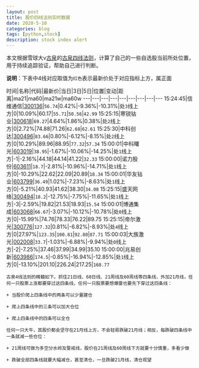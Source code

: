 ```yaml
---
layout: post
title: 股价四线法则实时数据
date: 2020-5-10
categories: blog
tags: [python,stock]
description: stock index alert
---
```



本文根据雪球大v[古泉](https://xueqiu.com/u/7148646888)的[古泉四线法则](https://xueqiu.com/7148646888/130498192)，计算了自己的一些自选股当前所处位置，用于持续追踪验证，帮助自己进行判断。

**说明**：下表中4线对应取值为`红色`表示最新价处于对应指标上方，属正面

时间|名称|代码|最新价|当日|3日|5日|位置|变动|距离|ma21|ma60|ma21w|ma60w
---|---|---|---|---|---|---|---|---
15:24:45|信维通信|[300136](https://xueqiu.com/S/SZ300136)|`56.74`|0.42%|-9.36%|-10.31%|处`3`线上方|0|10.09%|60.17|`55.71`|`50.56`|`42.99`
15:25:15|寒锐钴业|[300618](https://xueqiu.com/S/SZ300618)|`69.27`|4.64%|1.86%|0.38%|处`2`线上方|0|2.72%|74.88|71.26|`62.68`|`62.61`
15:25:30|中科创达|[300496](https://xueqiu.com/S/SZ300496)|`83.66`|0.80%|-6.12%|-8.15%|处`2`线上方|0|10.29%|89.96|88.95|`77.32`|`57.34`
15:00:01|中科曙光|[603019](https://xueqiu.com/S/SH603019)|`38.95`|-1.67%|-10.06%|-14.25%|处`1`线上方|-1|-2.16%|44.18|44.14|41.22|`32.33`
15:00:00|诺力股份|[603611](https://xueqiu.com/S/SH603611)|`18.7`|-2.81%|-10.96%|-14.71%|处`1`线上方|0|-10.29%|22.62|22.09|20.89|`18.34`
15:00:01|华友钴业|[603799](https://xueqiu.com/S/SH603799)|`36.49`|1.02%|-7.23%|-8.63%|处`1`线上方|0|-5.21%|40.93|41.62|38.30|`34.08`
15:25:15|盛天网络|[300494](https://xueqiu.com/S/SZ300494)|`18.2`|-12.75%|-7.75%|-11.65%|处`1`线上方|-3|-2.59%|19.82|21.53|18.93|`15.54`
15:00:01|博通集成|[603068](https://xueqiu.com/S/SH603068)|`66.67`|-3.07%|-10.12%|-10.78%|处`0`线上方|0|-15.99%|74.76|78.33|76.22|89.75
15:25:15|帝尔激光|[300776](https://xueqiu.com/S/SZ300776)|`127.32`|0.81%|-6.82%|-8.93%|处`4`线上方|0|27.97%|`123.35`|`100.81`|`92.80`|`87.71`
15:00:03|大族激光|[002008](https://xueqiu.com/S/SZ002008)|`33.7`|-1.03%|-6.88%|-9.94%|处`0`线上方|-2|-7.25%|37.46|37.99|34.99|35.10
15:00:00|兆易创新|[603986](https://xueqiu.com/S/SH603986)|`174.5`|-0.85%|-16.94%|-12.85%|处`1`线上方|0|-13.10%|201.10|226.24|217.25|`168.77`

```
古泉4线法则的精髓如下。抓住21日线、60日线、21周线及60周线等四条线，外加21月线，任何一只股票上涨都要穿过这四条线，任何一只股票要想爆雷也要先下穿过这四条线：

+ 当股价爬上四条线中的两条可以少量建仓

+ 爬上四条线中的三条可以加大仓位

+ 爬上四条线中的四条可以全仓

任何一只大牛，其股价都会坚守在21月线上方，不会轻易跌破21月线；相反，每跌破四条线中一条就减一些仓位：

+ 21周线可做为多空分水岭及警戒线，股价在21周线及60周线下方就要十分慎重，多看少做

+ 跌破全部四条线就要大幅减仓，甚至清仓，一旦跌破21月线，清仓观望
```